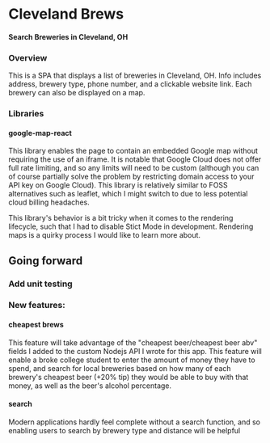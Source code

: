 # Cleveland Brews
#### Search Breweries in Cleveland, OH 

### Overview
This is a SPA that displays a list of breweries in Cleveland, OH. Info includes address, brewery type, phone number, and a clickable website link. Each brewery can also be displayed on a map.

### Libraries

#### google-map-react

This library enables the page to contain an embedded Google map without requiring the use of an iframe. It is notable that Google Cloud does not offer full rate limiting, and so any limits will need to be custom (although you can of course partially solve the problem by restricting domain access to your API key on Google Cloud). This library is relatively similar to FOSS alternatives such as leaflet, which I might switch to due to less potential cloud billing headaches.

This library's behavior is a bit tricky when it comes to the rendering lifecycle, such that I had to disable Stict Mode in development. Rendering maps is a quirky process I would like to learn more about. 

## Going forward

### Add unit testing

### New features:

#### cheapest brews
This feature will take advantage of the "cheapest beer/cheapest beer abv" fields I added to the custom Nodejs API I wrote for this app. This feature will enable a broke college student to enter the amount of money they have to spend, and search for local breweries based on how many of each brewery's cheapest beer (+20% tip) they would be able to buy with that money, as well as the beer's alcohol percentage.

#### search
Modern applications hardly feel complete without a search function, and so enabling users to search by brewery type and distance will be helpful